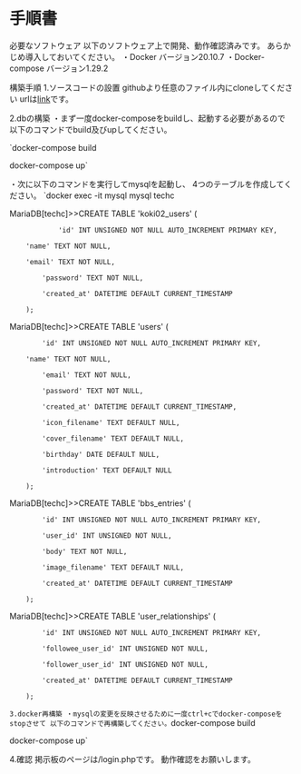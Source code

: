 # 手順書
必要なソフトウェア
以下のソフトウェア上で開発、動作確認済みです。
あらかじめ導入しておいてください。
・Docker バージョン20.10.7
・Docker-compose バージョン1.29.2

構築手順
1.ソースコードの設置
githubより任意のファイル内にcloneしてください
urlは[link](git@github.com:ku6non/sat1_2.git)です。

2.dbの構築
・まず一度docker-composeをbuildし、起動する必要があるので
以下のコマンドでbuild及びupしてください。

`docker-compose build

docker-compose up`

・次に以下のコマンドを実行してmysqlを起動し、
4つのテーブルを作成してください。
`docker exec -it mysql mysql techc

MariaDB[techc]>>CREATE TABLE 'koki02_users' (

                'id' INT UNSIGNED NOT NULL AUTO_INCREMENT PRIMARY KEY,
		
		'name' TEXT NOT NULL,
		
		'email' TEXT NOT NULL,
		
    	 	'password' TEXT NOT NULL,
		
    		'created_at' DATETIME DEFAULT CURRENT_TIMESTAMP
		
		);
		
MariaDB[techc]>>CREATE TABLE 'users' (

    		'id' INT UNSIGNED NOT NULL AUTO_INCREMENT PRIMARY KEY,
		
   		'name' TEXT NOT NULL,
		
    		'email' TEXT NOT NULL,
		
    		'password' TEXT NOT NULL,
		
    		'created_at' DATETIME DEFAULT CURRENT_TIMESTAMP,
		
    		'icon_filename' TEXT DEFAULT NULL,
		
    		'cover_filename' TEXT DEFAULT NULL,
		
    		'birthday' DATE DEFAULT NULL,
		
    		'introduction' TEXT DEFAULT NULL
		
		);
		
MariaDB[techc]>>CREATE TABLE 'bbs_entries' (

    		'id' INT UNSIGNED NOT NULL AUTO_INCREMENT PRIMARY KEY,
		
    		'user_id' INT UNSIGNED NOT NULL,
		
    		'body' TEXT NOT NULL,
		
    		'image_filename' TEXT DEFAULT NULL,
		
    		'created_at' DATETIME DEFAULT CURRENT_TIMESTAMP
		
		);
		
MariaDB[techc]>>CREATE TABLE 'user_relationships' (

    		'id' INT UNSIGNED NOT NULL AUTO_INCREMENT PRIMARY KEY,
		
    		'followee_user_id' INT UNSIGNED NOT NULL,
		
    		'follower_user_id' INT UNSIGNED NOT NULL,
		
    		'created_at' DATETIME DEFAULT CURRENT_TIMESTAMP
		
		);
`
3.docker再構築
・mysqlの変更を反映させるために一度ctrl+cでdocker-composeをstopさせて
以下のコマンドで再構築してください。
`docker-compose build

docker-compose up`


4.確認
掲示板のページは/login.phpです。
動作確認をお願いします。
